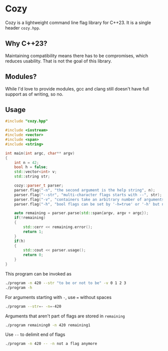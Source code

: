 # Cozy
Cozy is a lightweight command line flag library for C++23. It is a single header `cozy.hpp`.

## Why C++23?
Maintaining compatibility means there has to be compromises, which reduces usability. That is not the goal of this library.

## Modules?
While I'd love to provide modules, gcc and clang still doesn't have full support as of writing, so no.

## Usage
```c++
#include "cozy.hpp"

#include <iostream>
#include <vector>
#include <span>
#include <string>

int main(int argc, char** argv)
{
    int n = 42;
    bool h = false;
    std::vector<int> v;
    std::string str;

    cozy::parser_t parser;
    parser.flag("-n", "the second argument is the help string", n);
    parser.flag("--str", "multi-character flags starts with --", str);
    parser.flag("-v", "containers take an arbitrary number of arguments", v);
    parser.flag("-h", "bool flags can be set by '-h=true' or '-h' but not '-h true'", h);

    auto remaining = parser.parse(std::span{argv, argv + argc});
    if(!remaining)
    {
        std::cerr << remaining.error();
        return 1;
    }
    if(h)
    {
        std::cout << parser.usage();
        return 0;
    }
}
```

This program can be invoked as
```bash
./program -n 420 --str "to be or not to be" -v 0 1 2 3
./program -h
```

For arguments starting with `-`, use `=` without spaces
```bash
./program --str=- -n=-420
```

Arguments that aren't part of flags are stored in `remaining`
```bash
./program remaining0 -n 420 remaining1
```

Use `--` to delimit end of flags
```bash
./program -n 420 -- -n not a flag anymore
```
